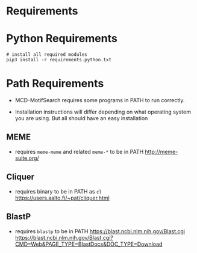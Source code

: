 # Requirements

# Python Requirements
```{bash}
# install all required modules
pip3 install -r requirements.python.txt
```

# Path Requirements
* MCD-MotifSearch requires some programs in PATH to run correctly.

* Installation instructions will differ depending on what operating system you are using. But all should have an easy installation

## MEME
- requires `meme-meme` and related `meme-*` to be in PATH
http://meme-suite.org/

## Cliquer
- requires binary to be in PATH as `cl`
https://users.aalto.fi/~pat/cliquer.html

## BlastP
- requires `blastp` to be in PATH
https://blast.ncbi.nlm.nih.gov/Blast.cgi
https://blast.ncbi.nlm.nih.gov/Blast.cgi?CMD=Web&PAGE_TYPE=BlastDocs&DOC_TYPE=Download
